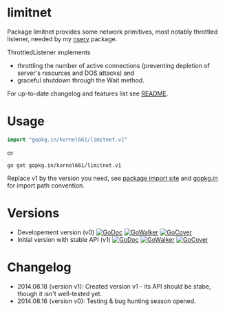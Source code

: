 limitnet
========

Package limitnet provides some network primitives, most notably throttled listener, needed by my [nserv](https://github.com/kornel661/nserv) package.

ThrottledListener implements
* throttling the number of active connections (preventing depletion of server's resources and DOS attacks) and
* graceful shutdown through the Wait method.

For up-to-date changelog and features list see [README](https://github.com/kornel661/limitnet/blob/master/README.md).


Usage
=====

```go
import "gopkg.in/kornel661/limitnet.v1"
```
or
```
go get gopkg.in/kornel661/limitnet.v1
```
Replace v1 by the version you need, see [package import site](https://gopkg.in/kornel661/limitnet.v1) and [gopkg.in](https://labix.org/gopkg.in) for import path convention.


Versions
========

* Developement version (v0)
  [![GoDoc](https://godoc.org/gopkg.in/kornel661/limitnet.v0?status.svg)](https://godoc.org/gopkg.in/kornel661/limitnet.v0) [![GoWalker](https://gowalker.org/api/v1/badge)](https://gowalker.org/gopkg.in/kornel661/limitnet.v0) [![GoCover](http://gocover.io/_badge/gopkg.in/kornel661/limitnet.v0)](http://gocover.io/gopkg.in/kornel661/limitnet.v0)
* Initial version with stable API (v1)
  [![GoDoc](https://godoc.org/gopkg.in/kornel661/limitnet.v1?status.svg)](https://godoc.org/gopkg.in/kornel661/limitnet.v1) [![GoWalker](https://gowalker.org/api/v1/badge)](https://gowalker.org/gopkg.in/kornel661/limitnet.v1) [![GoCover](http://gocover.io/_badge/gopkg.in/kornel661/limitnet.v1)](http://gocover.io/gopkg.in/kornel661/limitnet.v1)

Changelog
=========

* 2014.08.18 (version v1): Created version v1 - its API should be stabe, though
  it isn't well-tested yet.
* 2014.08.16 (version v0): Testing & bug hunting season opened.
